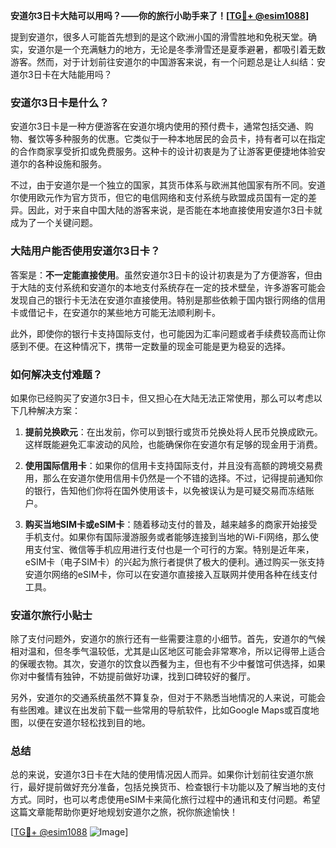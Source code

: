 **安道尔3日卡大陆可以用吗？——你的旅行小助手来了！[[TG💪+ @esim1088](https://t.me/s/esim1088)]**

提到安道尔，很多人可能首先想到的是这个欧洲小国的滑雪胜地和免税天堂。确实，安道尔是一个充满魅力的地方，无论是冬季滑雪还是夏季避暑，都吸引着无数游客。然而，对于计划前往安道尔的中国游客来说，有一个问题总是让人纠结：安道尔3日卡在大陆能用吗？

### 安道尔3日卡是什么？

安道尔3日卡是一种方便游客在安道尔境内使用的预付费卡，通常包括交通、购物、餐饮等多种服务的优惠。它类似于一种本地居民的会员卡，持有者可以在指定的合作商家享受折扣或免费服务。这种卡的设计初衷是为了让游客更便捷地体验安道尔的各种设施和服务。

不过，由于安道尔是一个独立的国家，其货币体系与欧洲其他国家有所不同。安道尔使用欧元作为官方货币，但它的电信网络和支付系统与欧盟成员国有一定的差异。因此，对于来自中国大陆的游客来说，是否能在本地直接使用安道尔3日卡就成为了一个关键问题。

### 大陆用户能否使用安道尔3日卡？

答案是：**不一定能直接使用**。虽然安道尔3日卡的设计初衷是为了方便游客，但由于大陆的支付系统和安道尔的本地支付系统存在一定的技术壁垒，许多游客可能会发现自己的银行卡无法在安道尔直接使用。特别是那些依赖于国内银行网络的信用卡或借记卡，在安道尔的某些地方可能无法顺利刷卡。

此外，即使你的银行卡支持国际支付，也可能因为汇率问题或者手续费较高而让你感到不便。在这种情况下，携带一定数量的现金可能是更为稳妥的选择。

### 如何解决支付难题？

如果你已经购买了安道尔3日卡，但又担心在大陆无法正常使用，那么可以考虑以下几种解决方案：

1. **提前兑换欧元**：在出发前，你可以到银行或货币兑换处将人民币兑换成欧元。这样既能避免汇率波动的风险，也能确保你在安道尔有足够的现金用于消费。

2. **使用国际信用卡**：如果你的信用卡支持国际支付，并且没有高额的跨境交易费用，那么在安道尔使用信用卡仍然是一个不错的选择。不过，记得提前通知你的银行，告知他们你将在国外使用该卡，以免被误认为是可疑交易而冻结账户。

3. **购买当地SIM卡或eSIM卡**：随着移动支付的普及，越来越多的商家开始接受手机支付。如果你有国际漫游服务或者能够连接到当地的Wi-Fi网络，那么使用支付宝、微信等手机应用进行支付也是一个可行的方案。特别是近年来，eSIM卡（电子SIM卡）的兴起为旅行者提供了极大的便利。通过购买一张支持安道尔网络的eSIM卡，你可以在安道尔直接接入互联网并使用各种在线支付工具。

### 安道尔旅行小贴士

除了支付问题外，安道尔的旅行还有一些需要注意的小细节。首先，安道尔的气候相对温和，但冬季气温较低，尤其是山区地区可能会非常寒冷，所以记得带上适合的保暖衣物。其次，安道尔的饮食以西餐为主，但也有不少中餐馆可供选择，如果你对中餐情有独钟，不妨提前做好功课，找到口碑较好的餐厅。

另外，安道尔的交通系统虽然不算复杂，但对于不熟悉当地情况的人来说，可能会有些困难。建议在出发前下载一些常用的导航软件，比如Google Maps或百度地图，以便在安道尔轻松找到目的地。

### 总结

总的来说，安道尔3日卡在大陆的使用情况因人而异。如果你计划前往安道尔旅行，最好提前做好充分准备，包括兑换货币、检查银行卡功能以及了解当地的支付方式。同时，也可以考虑使用eSIM卡来简化旅行过程中的通讯和支付问题。希望这篇文章能帮助你更好地规划安道尔之旅，祝你旅途愉快！

[[TG💪+ @esim1088](https://t.me/s/esim1088) ![Image](https://i.postimg.cc/4NQfJmqS/Snipaste-2025-05-13-00-14-12.png)]